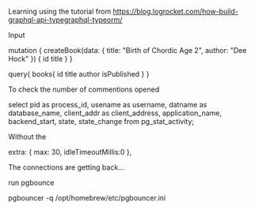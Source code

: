 Learning using the tutorial from 
https://blog.logrocket.com/how-build-graphql-api-typegraphql-typeorm/


Input

mutation {
createBook(data: { title: "Birth of Chordic Age 2", author: "Dee Hock" }) {
id
title
}
}


query{
books{
id
title
author
isPublished
}
}



To check the number of commentions opened


select pid as process_id,
usename as username,
datname as database_name,
client_addr as client_address,
application_name,
backend_start,
state,
state_change
from pg_stat_activity;


Without the 

extra: {
max: 30,
idleTimeoutMillis:0
},

The connections are getting back...


run pgbounce 

pgbouncer -q /opt/homebrew/etc/pgbouncer.ini
